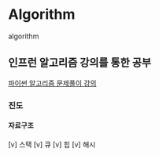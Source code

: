 # Algorithm
algorithm

## 인프런 알고리즘 강의를 통한 공부

[파이썬 알고리즘 문제풀이 강의](https://www.inflearn.com/course/%ED%8C%8C%EC%9D%B4%EC%8D%AC-%EC%95%8C%EA%B3%A0%EB%A6%AC%EC%A6%98-%EB%AC%B8%EC%A0%9C%ED%92%80%EC%9D%B4-%EC%BD%94%EB%94%A9%ED%85%8C%EC%8A%A4%ED%8A%B8#curriculum, "google link")
### 진도
#### 자료구조
[v] 스택
[v] 큐
[v] 힙
[v] 해시



